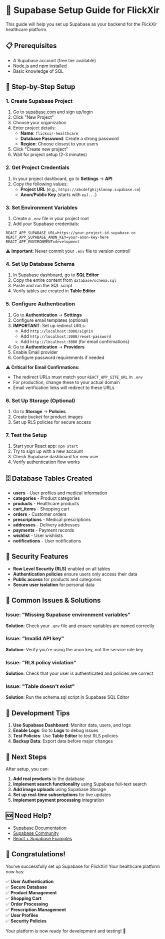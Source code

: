 # 🚀 Supabase Setup Guide for FlickXir

This guide will help you set up Supabase as your backend for the FlickXir healthcare platform.

## 📋 Prerequisites

- A Supabase account (free tier available)
- Node.js and npm installed
- Basic knowledge of SQL

## 🎯 Step-by-Step Setup

### 1. Create Supabase Project

1. Go to [supabase.com](https://supabase.com) and sign up/login
2. Click "New Project"
3. Choose your organization
4. Enter project details:
   - **Name**: `flickxir-healthcare`
   - **Database Password**: Create a strong password
   - **Region**: Choose closest to your users
5. Click "Create new project"
6. Wait for project setup (2-3 minutes)

### 2. Get Project Credentials

1. In your project dashboard, go to **Settings** → **API**
2. Copy the following values:
   - **Project URL** (e.g., `https://abcdefghijklmnop.supabase.co`)
   - **Anon/Public Key** (starts with `eyJ...`)

### 3. Set Environment Variables

1. Create a `.env` file in your project root
2. Add your Supabase credentials:

```env
REACT_APP_SUPABASE_URL=https://your-project-id.supabase.co
REACT_APP_SUPABASE_ANON_KEY=your-anon-key-here
REACT_APP_ENVIRONMENT=development
```

⚠️ **Important**: Never commit your `.env` file to version control!

### 4. Set Up Database Schema

1. In Supabase dashboard, go to **SQL Editor**
2. Copy the entire content from `database/schema.sql`
3. Paste and run the SQL script
4. Verify tables are created in **Table Editor**

### 5. Configure Authentication

1. Go to **Authentication** → **Settings**
2. Configure email templates (optional)
3. **IMPORTANT**: Set up redirect URLs:
   - Add `http://localhost:3000/signin`
   - Add `http://localhost:3000/reset-password`
   - Add `http://localhost:3000` (for email confirmations)
4. Go to **Authentication** → **Providers**
5. Enable Email provider
6. Configure password requirements if needed

**⚠️ Critical for Email Confirmations:**
- The redirect URLs must match your `REACT_APP_SITE_URL` in `.env`
- For production, change these to your actual domain
- Email verification links will redirect to these URLs

### 6. Set Up Storage (Optional)

1. Go to **Storage** → **Policies**
2. Create bucket for product images
3. Set up RLS policies for secure access

### 7. Test the Setup

1. Start your React app: `npm start`
2. Try to sign up with a new account
3. Check Supabase dashboard for new user
4. Verify authentication flow works

## 🗄️ Database Tables Created

- **users** - User profiles and medical information
- **categories** - Product categories
- **products** - Healthcare products
- **cart_items** - Shopping cart
- **orders** - Customer orders
- **prescriptions** - Medical prescriptions
- **addresses** - Delivery addresses
- **payments** - Payment records
- **wishlist** - User wishlists
- **notifications** - User notifications

## 🔐 Security Features

- **Row Level Security (RLS)** enabled on all tables
- **Authentication policies** ensure users only access their data
- **Public access** for products and categories
- **Secure user isolation** for personal data

## 🚨 Common Issues & Solutions

### Issue: "Missing Supabase environment variables"
**Solution**: Check your `.env` file and ensure variables are named correctly

### Issue: "Invalid API key"
**Solution**: Verify you're using the anon key, not the service role key

### Issue: "RLS policy violation"
**Solution**: Check that your user is authenticated and policies are correct

### Issue: "Table doesn't exist"
**Solution**: Run the schema.sql script in Supabase SQL Editor

## 🔧 Development Tips

1. **Use Supabase Dashboard**: Monitor data, users, and logs
2. **Enable Logs**: Go to **Logs** to debug issues
3. **Test Policies**: Use **Table Editor** to test RLS policies
4. **Backup Data**: Export data before major changes

## 📱 Next Steps

After setup, you can:

1. **Add real products** to the database
2. **Implement search functionality** using Supabase full-text search
3. **Add image uploads** using Supabase Storage
4. **Set up real-time subscriptions** for live updates
5. **Implement payment processing** integration

## 🆘 Need Help?

- [Supabase Documentation](https://supabase.com/docs)
- [Supabase Community](https://github.com/supabase/supabase/discussions)
- [React + Supabase Examples](https://github.com/supabase/examples)

## 🎉 Congratulations!

You've successfully set up Supabase for FlickXir! Your healthcare platform now has:

✅ **User Authentication**  
✅ **Secure Database**  
✅ **Product Management**  
✅ **Shopping Cart**  
✅ **Order Processing**  
✅ **Prescription Management**  
✅ **User Profiles**  
✅ **Security Policies**

Your platform is now ready for development and testing! 🚀

